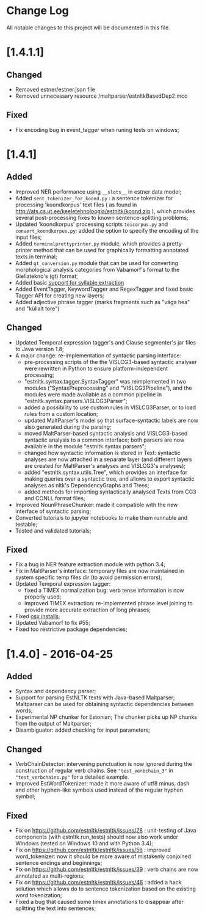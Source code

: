 Change Log
==========

All notable changes to this project will be documented in this file.

[1.4.1.1]
=========

Changed
-------

* Removed estner/estner.json file
* Removed unnecessary resource /maltparser/estnltkBasedDep2.mco

Fixed
-----

* Fix encoding bug in event_tagger when runing tests on windows;


[1.4.1]
=======


Added
-----
* Improved NER performance using `__slots__` in estner data model;
* Added `sent_tokenizer_for_koond.py` : a sentence tokenizer for processing 'koondkorpus' text files ( as found in http://ats.cs.ut.ee/keeletehnoloogia/estnltk/koond.zip ), which provides several post-processing fixes to known sentence-splitting problems;
* Updated 'koondkorpus' processing scripts `teicorpus.py` and `convert_koondkorpus.py`: added the option to specify the encoding of the input files;
* Added `terminalprettyprinter.py` module, which provides a pretty-printer method that can be used for graphically formatting annotated texts in terminal;
* Added `gt_conversion.py` module that can be used for converting morphological analysis categories from Vabamorf's format to the Giellatekno's (gt) format;
* Added basic [support for syllable extraction](https://github.com/estnltk/estnltk/issues/57#issuecomment-219297186)
* Added EventTagger, KeywordTagger and RegexTagger and fixed basic Tagger API for creating new layers;
* Added adjective phrase tagger (marks fragments such as "väga hea" and "küllalt tore")

Changed
-------

* Updated Temporal expression tagger's and Clause segmenter's jar files to Java version 1.8;
* A major change: re-implementation of syntactic parsing interface:
	* pre-processing scripts of the the VISLCG3-based syntactic analyser were rewritten in Python to ensure platform-independent processing;
	* "estnltk.syntax.tagger.SyntaxTagger" was reimplemented in two modules ("SyntaxPreprocessing" and "VISLCG3Pipeline"), and the modules were made available as a common pipeline in "estnltk.syntax.parsers.VISLCG3Parser";
	* added a possibility to use custom rules in VISLCG3Parser, or to load rules from a custom location;
	* updated MaltParser's model so that surface-syntactic labels are now also generated during the parsing;
	* moved MaltParser-based syntactic analysis and VISLCG3-based syntactic analysis to a common interface; both parsers are now available in the module "estnltk.syntax.parsers";
	* changed how syntactic information is stored in Text: syntactic analyses are now attached in a separate layer (and different layers are created for MaltParser's analyses and VISLCG3's analyses);
	* added "estnltk.syntax.utils.Tree", which provides an interface for making queries over a syntactic tree, and allows to export syntactic analyses as nltk's DependencyGraphs and Trees;
	* added methods for importing syntactically analysed Texts from CG3 and CONLL format files;
* Improved NounPhraseChunker: made it compatible with the new interface of syntactic parsing;
* Converted tutorials to jupyter notebooks to make them runnable and testable;
* Tested and validated tutorials;

Fixed
-----

* Fix a bug in NER feature extraction module with python 3.4;
* Fix in MaltParser's interface: temporary files are now maintained in system specific temp files dir (to avoid permission errors);
* Updated Temporal expression tagger:
	* fixed a TIMEX normalization bug: verb tense information is now properly used;
	* improved TIMEX extraction: re-implemented phrase level joining to provide more accurate extraction of long phrases;
* Fixed [osx installs](https://github.com/estnltk/estnltk/issues/61);
* Updated Vabamorf to fix #55;
* Fixed too restrictive package dependencies;


[1.4.0] - 2016-04-25
====================

Added
-----

* Syntax and dependency parser;
* Support for parsing EstNLTK texts with Java-based Maltparser; Maltparser can be used for obtaining syntactic dependencies between words;
* Experimental NP chunker for Estonian; The chunker picks up NP chunks from the output of Maltparser;
* Disambiguator: added checking for input parameters;


Changed
-------

* VerbChainDetector: intervening punctuation is now ignored during the construction of regular verb chains. See `"test_verbchain_3"` in `"test_verbchains.py"` for a detailed example.
* Improved EstWordTokenizer: made it more aware of utf8 minus, dash and other hyphen-like symbols used instead of the regular hyphen symbol;

Fixed
-----

* Fix on https://github.com/estnltk/estnltk/issues/28 : unit-testing of Java components (with estnltk.run_tests) should now also work under Windows (tested on Windows 10 and with Python 3.4);
* Fix on https://github.com/estnltk/estnltk/issues/56 : improved word_tokenizer: now it should be more aware of mistakenly conjoined sentence endings and beginnings;
* Fix on https://github.com/estnltk/estnltk/issues/39 : verb chains are now annotated as multi-regions;
* Fix on https://github.com/estnltk/estnltk/issues/46 : added a hack solution which allows do to sentence tokenization based on the existing word tokenization;
*  Fixed a bug that caused some timex annotations to disappear after splitting the text into sentences;

